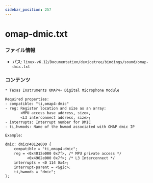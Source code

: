 ```yaml
---
sidebar_position: 257
---
```

# omap-dmic.txt

### ファイル情報

- パス: `linux-v6.12/Documentation/devicetree/bindings/sound/omap-dmic.txt`

### コンテンツ

```txt
* Texas Instruments OMAP4+ Digital Microphone Module

Required properties:
- compatible: "ti,omap4-dmic"
- reg: Register location and size as an array:
       <MPU access base address, size>,
       <L3 interconnect address, size>;
- interrupts: Interrupt number for DMIC
- ti,hwmods: Name of the hwmod associated with OMAP dmic IP

Example:

dmic: dmic@4012e000 {
	compatible = "ti,omap4-dmic";
	reg = <0x4012e000 0x7f>, /* MPU private access */
	      <0x4902e000 0x7f>; /* L3 Interconnect */
	interrupts = <0 114 0x4>;
	interrupt-parent = <&gic>;
	ti,hwmods = "dmic";
};

```
